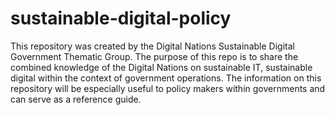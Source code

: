 # sustainable-digital-policy
This repository was created by the Digital Nations Sustainable Digital Government Thematic Group.
The purpose of this repo is to share the combined knowledge of the Digital Nations on sustainable IT, sustainable digital within the context of government operations.
The information on this repository will be especially useful to policy makers within governments and can serve as a reference guide.
